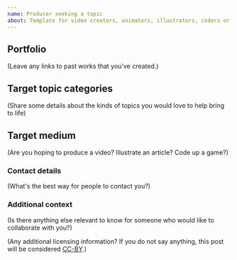 ```yaml
---
name: Producer seeking a topic
about: Template for video creators, animators, illustrators, coders or anyone else looking to partner with a domain expert to produce a great piece of online math exposition.
---
```


<!--
Replace everything below in parentheses with the details of your proposed project.
This is just a template, feel free to change it as you see fit.
If you would like to contact us, we are also available on Discord at https://discord.gg/dsp3zgB4qQ
-->

## Portfolio

(Leave any links to past works that you've created.)

## Target topic categories

(Share some details about the kinds of topics you would love to help bring to life)

## Target medium

(Are you hoping to produce a video? Illustrate an article? Code up a game?)

### Contact details

(What's the best way for people to contact you?)

### Additional context

(Is there anything else relevant to know for someone who would like to collaborate with you?)

(Any additional licensing information? If you do not say anything, this post will be considered [CC-BY](https://creativecommons.org/licenses/by/2.0/).)
